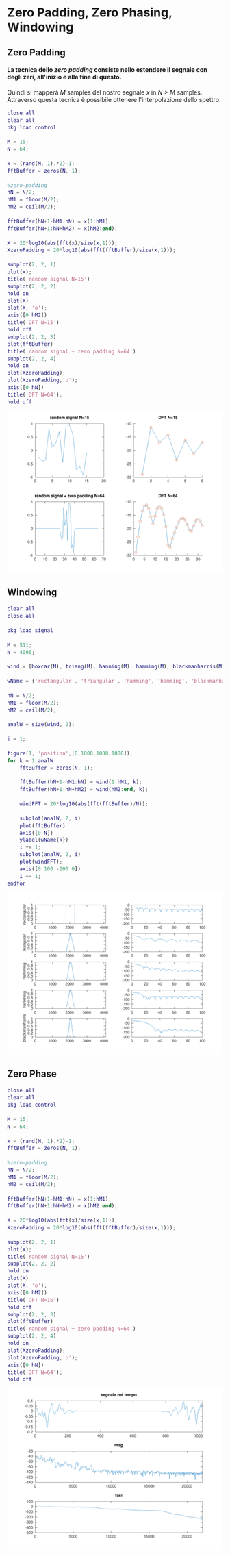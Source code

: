# Zero Padding, Zero Phasing, Windowing

## Zero Padding 
#### La tecnica dello *zero padding* consiste nello estendere il segnale con degli zeri, all'inizio e alla fine di questo.<br/> 
Quindi si mapperà *M* samples del nostro segnale *x* in *N > M* samples. <br/>
Attraverso questa tecnica è possibile ottenere l'interpolazione dello spettro.

```matlab
close all
clear all
pkg load control

M = 15;
N = 64;

x = (rand(M, 1).*2)-1;
fftBuffer = zeros(N, 1);

%zero-padding
hN = N/2;
hM1 = floor(M/2);
hM2 = ceil(M/2);

fftBuffer(hN+1-hM1:hN) = x(1:hM1);
fftBuffer(hN+1:hN+hM2) = x(hM2:end);

X = 20*log10(abs(fft(x)/size(x,1)));
XzeroPadding = 20*log10(abs(fft(fftBuffer)/size(x,1)));

subplot(2, 2, 1)
plot(x);
title('random signal N=15')
subplot(2, 2, 2)
hold on
plot(X)
plot(X, 'o');
axis([0 hM2])
title('DFT N=15')
hold off
subplot(2, 2, 3)
plot(fftBuffer)
title('random signal + zero padding N=64')
subplot(2, 2, 4)
hold on
plot(XzeroPadding);
plot(XzeroPadding,'o');
axis([0 hN])
title('DFT N=64');
hold off
```
<p align="center">
  <img src="img/zeroPadding.png">
</p>

## Windowing

```matlab
clear all
close all

pkg load signal

M = 511;
N = 4096;

wind = [boxcar(M), triang(M), hanning(M), hamming(M), blackmanharris(M)];

wName = {'rectangular', 'triangular', 'hamming', 'hamming', 'blackmanharris'};

hN = N/2;
hM1 = floor(M/2);
hM2 = ceil(M/2);

analW = size(wind, 2); 

i = 1;

figure(1, 'position',[0,1000,1000,1000]);
for k = 1:analW
	fftBuffer = zeros(N, 1);
	
	fftBuffer(hN+1-hM1:hN) = wind(1:hM1, k);
	fftBuffer(hN+1:hN+hM2) = wind(hM2:end, k);

	windFFT = 20*log10(abs(fft(fftBuffer)/N));

	subplot(analW, 2, i)
	plot(fftBuffer)
	axis([0 N])
	ylabel(wName{k})
	i += 1;
	subplot(analW, 2, i)
	plot(windFFT);
	axis([0 100 -200 0])
	i += 1;
endfor
```

<p align="center">
  <img src="img/windowing.png">
</p>

## Zero Phase

```matlab
close all
clear all
pkg load control

M = 15;
N = 64;

x = (rand(M, 1).*2)-1;
fftBuffer = zeros(N, 1);

%zero-padding
hN = N/2;
hM1 = floor(M/2);
hM2 = ceil(M/2);

fftBuffer(hN+1-hM1:hN) = x(1:hM1);
fftBuffer(hN+1:hN+hM2) = x(hM2:end);

X = 20*log10(abs(fft(x)/size(x,1)));
XzeroPadding = 20*log10(abs(fft(fftBuffer)/size(x,1)));

subplot(2, 2, 1)
plot(x);
title('random signal N=15')
subplot(2, 2, 2)
hold on
plot(X)
plot(X, 'o');
axis([0 hM2])
title('DFT N=15')
hold off
subplot(2, 2, 3)
plot(fftBuffer)
title('random signal + zero padding N=64')
subplot(2, 2, 4)
hold on
plot(XzeroPadding);
plot(XzeroPadding,'o');
axis([0 hN])
title('DFT N=64');
hold off
```

<p align="center">
  <img src="img/zeroPhase.png">
</p>


